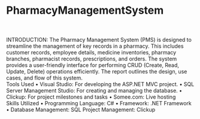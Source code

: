 # PharmacyManagementSystem<br><br>
INTRODUCTION: The Pharmacy Management System (PMS) is designed to streamline the management of key records in a pharmacy. This includes customer records, employee details, medicine inventories, pharmacy branches, pharmacist records, prescriptions, and orders. The system provides a user-friendly interface for performing CRUD (Create, Read, Update, Delete) operations efficiently. The report outlines the design, use cases, and flow of this system.<br>
Tools Used
•	Visual Studio: For developing the ASP.NET MVC project.
•	SQL Server Management Studio: For creating and managing the database.
•	Clickup: For project milestones and tasks
•	Somee.com: Live hosting<br>
Skills Utilized
•	Programming Language: C#
•	Framework: .NET Framework
•	Database Management: SQL
Project Management: Clickup
